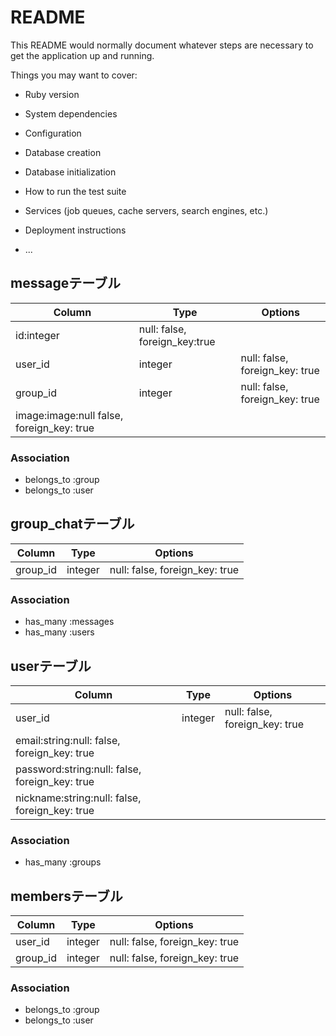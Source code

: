 # README

This README would normally document whatever steps are necessary to get the
application up and running.

Things you may want to cover:

* Ruby version

* System dependencies

* Configuration

* Database creation

* Database initialization

* How to run the test suite

* Services (job queues, cache servers, search engines, etc.)

* Deployment instructions

* ...

## messageテーブル

|Column|Type|Options|
|------|----|-------|
|id:integer|null: false, foreign_key:true|
|user_id|integer|null: false, foreign_key: true|
|group_id|integer|null: false, foreign_key: true|message_text:text:null: false, foreign_key: true|
|image:image:null false, foreign_key: true|

### Association
- belongs_to :group
- belongs_to :user


## group_chatテーブル

|Column|Type|Options|
|------|----|-------|
|group_id|integer|null: false, foreign_key: true|group_name:string:null false, foreign_key: true|


### Association
- has_many :messages
- has_many :users


## userテーブル

|Column|Type|Options|
|------|----|-------|
|user_id|integer|null: false, foreign_key: true|
|email:string:null: false, foreign_key: true|
|password:string:null: false, foreign_key: true|
|nickname:string:null: false, foreign_key: true

### Association
- has_many :groups


## membersテーブル

|Column|Type|Options|
|------|----|-------|
|user_id|integer|null: false, foreign_key: true|
|group_id|integer|null: false, foreign_key: true|

### Association
- belongs_to :group
- belongs_to :user
